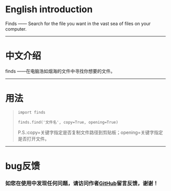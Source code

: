 ﻿# English introduction
Finds —— Search for the file you want in the vast sea of files on your computer.

- - - - - - - - - - - - - - - - - - - - - - - - - - - - - - - - - - - - - - - - - - - - - - - - - - - - - - - - - - - -

# 中文介绍
finds ——在电脑浩如烟海的文件中寻找你想要的文件。

- - - - - - - - - - - - - - - - - - - - - - - - - - - - - - - - - - - - -

# 用法
> `import finds`
> 
> `finds.find('文件名', copy=True, opening=True)`
>
> P.S.:copy=关键字指定是否复制文件路径到剪贴板；opening=关键字指定是否打开文件。

- - - - - - - - - - - - - - - - - - - - - - - - - - - -
# bug反馈
### 如您在使用中发现任何问题，请访问作者[GitHub](https://github.com/CHUA-X/Finds/issues "作者的GitHub")留言反馈，谢谢！